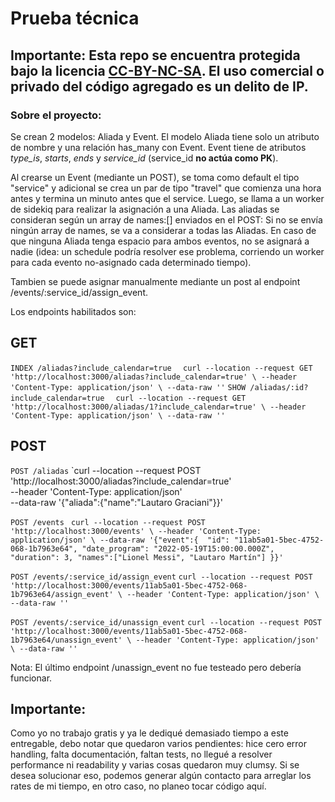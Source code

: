 # Prueba técnica

## Importante: Esta repo se encuentra protegida bajo la licencia [CC-BY-NC-SA](https://creativecommons.org/licenses/by-nc-sa/2.0/). El uso comercial o privado del código agregado es un delito de IP.

### Sobre el proyecto:

Se crean 2 modelos: Aliada y Event. El modelo Aliada tiene solo un atributo de nombre y una relación has_many con Event. Event tiene de atributos *type_is*, *starts*, *ends* y *service_id* (service_id **no actúa como PK**).

Al crearse un Event (mediante un POST), se toma como default el tipo "service" y adicional se crea un par de tipo "travel" que comienza una hora antes y termina un minuto antes que el service. Luego, se llama a un worker de sidekiq para realizar la asignación a una Aliada. Las aliadas se consideran según un array de names:[] enviados en el POST: Si no se envía ningún array de names, se va a considerar a todas las Aliadas. En caso de que ninguna Aliada tenga espacio para ambos eventos, no se asignará a nadie (idea: un schedule podría resolver ese problema, corriendo un worker para cada evento no-asignado cada determinado tiempo).

Tambien se puede asignar manualmente mediante un post al endpoint /events/:service_id/assign_event.

Los endpoints habilitados son:
## GET

`INDEX /aliadas?include_calendar=true ` ` curl --location --request GET 'http://localhost:3000/aliadas?include_calendar=true' \
--header 'Content-Type: application/json' \
--data-raw ''`
`SHOW /aliadas/:id?include_calendar=true ` ` curl --location --request GET 'http://localhost:3000/aliadas/1?include_calendar=true' \
--header 'Content-Type: application/json' \
--data-raw ''`

## POST

`POST /aliadas` `curl --location --request POST 'http://localhost:3000/aliadas?include_calendar=true' \
--header 'Content-Type: application/json' \
--data-raw '{"aliada":{"name":"Lautaro Graciani"}}'

`POST /events ` `curl --location --request POST 'http://localhost:3000/events' \
--header 'Content-Type: application/json' \
--data-raw '{"event":{  "id": "11ab5a01-5bec-4752-068-1b7963e64",
    "date_program": "2022-05-19T15:00:00.000Z",
    "duration": 3,
    "names":["Lionel Messi", "Lautaro Martín"]
}}'`

`POST /events/:service_id/assign_event` `curl --location --request POST 'http://localhost:3000/events/11ab5a01-5bec-4752-068-1b7963e64/assign_event' \
--header 'Content-Type: application/json' \
--data-raw ''`

`POST /events/:service_id/unassign_event` `curl --location --request POST 'http://localhost:3000/events/11ab5a01-5bec-4752-068-1b7963e64/unassign_event' \
--header 'Content-Type: application/json' \
--data-raw ''`

Nota: El último endpoint /unassign_event no fue testeado pero debería funcionar.

## Importante:

Como yo no trabajo gratis y ya le dediqué demasiado tiempo a este entregable, debo notar que quedaron varios pendientes: hice cero error handling, falta documentación, faltan tests, no llegué a resolver performance ni readability y varias cosas quedaron muy clumsy. Si se desea solucionar eso, podemos generar algún contacto para arreglar los rates de mi tiempo, en otro caso, no planeo tocar código aquí.
